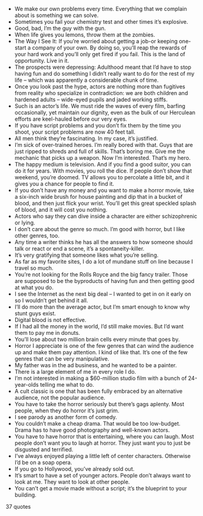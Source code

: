  - We make our own problems every time. Everything that we complain about is something we can solve.
 - Sometimes you fail your chemistry test and other times it’s explosive.
 - Good, bad, I’m the guy with the gun.
 - When life gives you lemons, throw them at the zombies.
 - The Way I See It: If you’re worried about getting a job-or keeping one-start a company of your own. By doing so, you’ll reap the rewards of your hard work and you’ll only get fired if you fail. This is the land of opportunity. Live in it.
 - The prospects were depressing: Adulthood meant that I’d have to stop having fun and do something I didn’t really want to do for the rest of my life – which was apparently a considerable chunk of time.
 - Once you look past the hype, actors are nothing more than fugitives from reality who specialize in contradiction: we are both children and hardened adults – wide-eyed pupils and jaded working stiffs.
 - Such is an actor’s life. We must ride the waves of every film, barfing occasionally, yet maintain our dignity, even as the bulk of our Herculean efforts are keel-hauled before our very eyes.
 - If you have script problems and you don’t fix them by the time you shoot, your script problems are now 40 feet tall.
 - All men think they’re fascinating. In my case, it’s justified.
 - I’m sick of over-trained heroes. I’m really bored with that. Guys that are just ripped to shreds and full of skills. That’s boring me. Give me the mechanic that picks up a weapon. Now I’m interested. That’s my hero.
 - The happy medium is television. And if you find a good suitor, you can do it for years. With movies, you roll the dice. If people don’t show that weekend, you’re doomed. TV allows you to percolate a little bit, and it gives you a chance for people to find it.
 - If you don’t have any money and you want to make a horror movie, take a six-inch wide brush for house painting and dip that in a bucket of blood, and then just flick your wrist. You’ll get this great speckled splash of blood, and it will cost you nothing.
 - Actors who say they can dive inside a character are either schizophrenic or lying.
 - I don’t care about the genre so much. I’m good with horror, but I like other genres, too.
 - Any time a writer thinks he has all the answers to how someone should talk or react or end a scene, it’s a spontaneity-killer.
 - It’s very gratifying that someone likes what you’re selling.
 - As far as my favorite sites, I do a lot of mundane stuff on line because I travel so much.
 - You’re not looking for the Rolls Royce and the big fancy trailer. Those are supposed to be the byproducts of having fun and then getting good at what you do.
 - I see the Internet as the next big deal – I wanted to get in on it early on so I wouldn’t get behind it all.
 - I’ll do more than the average actor, but I’m smart enough to know why stunt guys exist.
 - Digital blood is not effective.
 - If I had all the money in the world, I’d still make movies. But I’d want them to pay me in donuts.
 - You’ll lose about two million brain cells every minute that goes by.
 - Horror I appreciate is one of the few genres that can wind the audience up and make them pay attention. I kind of like that. It’s one of the few genres that can be very manipulative.
 - My father was in the ad business, and he wanted to be a painter.
 - There is a large element of me in every role I do.
 - I’m not interested in making a $60-million studio film with a bunch of 24-year-olds telling me what to do.
 - A cult classic is one that has been fully embraced by an alternative audience, not the popular audience.
 - You have to take the horror seriously but there’s gags aplenty. Most people, when they do horror it’s just grim.
 - I see parody as another form of comedy.
 - You couldn’t make a cheap drama. That would be too low-budget. Drama has to have good photography and well-known actors.
 - You have to have horror that is entertaining, where you can laugh. Most people don’t want you to laugh at horror. They just want you to just be disgusted and terrified.
 - I’ve always enjoyed playing a little left of center characters. Otherwise I’d be on a soap opera.
 - If you go to Hollywood, you’ve already sold out.
 - It’s smart to have a set of younger actors. People don’t always want to look at me. They want to look at other people.
 - You can’t get a movie made without a script; it’s the blueprint to your building.

37 quotes